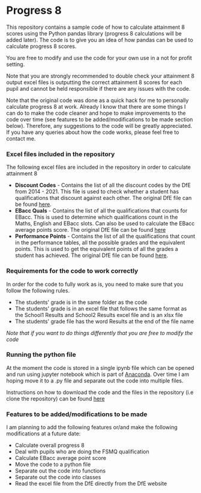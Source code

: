 # Progress 8

This repository contains a sample code of how to calculate attainment 8 scores using the Python pandas library (progress 8 calculations will be added later). The code is to give you an idea of how pandas can be used to calculate progress 8 scores.

You are free to modify and use the code for your own use in a not for profit setting.

Note that you are strongly recommended to double check your attainment 8 output excel files is outputting the correct attainment 8 scores for each pupil and cannot be held responsible if there are any issues with the code.

Note that the original code was done as a quick hack for me to personally calculate progress 8 at work. Already I know that there are some things I can do to make the code cleaner and hope to make improvements to the code over time (see features to be added/modifications to be made section below). Therefore, any suggestions to the code will be greatly appreciated. If you have any queries about how the code works, please feel free to contact me.


### Excel files included in the repository

The following excel files are included in the repository in order to calculate attainment 8

* **Discount Codes** - Contains the list of all the discount codes by the DfE from 2014 - 2021. This file is used to check whether a student has qualifications that discount against each other. The original DfE file can be found [here](https://www.gov.uk/government/publications/key-stage-4-qualifications-discount-codes-and-point-scores).
* **EBacc Quals** - Contains the list of all the qualifications that counts for EBacc. This is used to determine which qualifications count in the Maths, English and EBacc slots. Can also be used to calculate the EBacc average points score. The original DfE file can be found [here](https://www.gov.uk/government/publications/english-baccalaureate-eligible-qualifications)
* **Performance Points** - Contains the list of all the qualifications that count in the performance tables, all the possible grades and the equivalent points. This is used to get the equivalent points of all the grades a student has achieved. The original DfE file can be found [here](https://www.gov.uk/government/publications/key-stage-4-qualifications-discount-codes-and-point-scores).

### Requirements for the code to work correctly

In order for the code to fully work as is, you need to make sure that you follow the following rules. 
* The students' grade is in the same folder as the code
* The students' grade is in an excel file that follows the same format as the School1 Results and School2 Results excel file and is an xlsx file
* The students' grade file has the word Results at the end of the file name

_Note that if you want to do things differently that you are free to modify the code_

### Running the python file

At the moment the code is stored in a single ipynb file which can be opened and run using jupyter notebook which is part of [Anaconda](https://www.anaconda.com/distribution/). Over time I am hoping move it to a .py file and separate out the code into multiple files.

Instructions on how to download the code and the files in the repository (i.e clone the repository) can be found [here](https://help.github.com/en/github/creating-cloning-and-archiving-repositories/cloning-a-repository)

### Features to be added/modifications to be made

I am planning to add the following features or/and make the following modifications at a future date:
* Calculate overall progress 8
* Deal with pupils who are doing the FSMQ qualification
* Calculate EBacc average point score
* Move the code to a python file
* Separate out the code into functions
* Separate out the code into classes
* Read the excel file from the DfE directly from the DfE website

